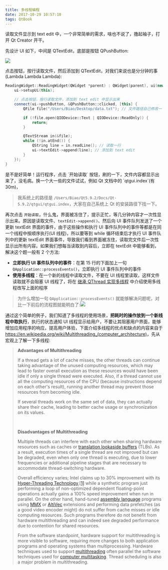 ```yaml
---
title: 多线程编程
date: 2017-10-29 10:57:10
tags: QtBook
---
```


读取文件显示到 text edit 中，一个非常简单的需求，啥也不说了，撸起袖子，打开 Qt Creator 开干。

先设计 UI 如下，中间是 QTextEdit，底部是按钮 QPushButton:

![](/img/qtbook/thread/thread-1.png)

点击按钮，按行读取文件，然后添加到 QTextEdit，对我们来说也是分分钟的事(Lambda Lambda Lambda):

```cpp
ReadingWidget::ReadingWidget(QWidget *parent) : QWidget(parent), ui(new Ui::ReadingWidget) {
    ui->setupUi(this);

    // 点击按钮，按行读取文件，添加到 text edit 中显示出来
    connect(ui->pushButton, &QPushButton::clicked, [this] {
        QFile file("/Users/Biao/Desktop/data.txt"); // 文件路径自己修改一下啊

        if (!file.open(QIODevice::Text | QIODevice::ReadOnly)) {
            return;
        }

        QTextStream in(&file);
        while (!in.atEnd()) {
            QString line = in.readLine(); // 读取一行
            ui->textEdit->append(line); // 添加到 text edit
        }
    });
}
```

<!--more-->是不是好简单！运行程序，点击 `开始读取` 按钮，刷的一下，文件内容都显示出来了，没毛病。换一个大一些的文件试试，例如 Qt 文档中的 `qtgui.index`(有 30m)，

> 我系统上的路径是 `/Users/Biao/Qt5.9.2/Docs/Qt-5.9.2/qtgui/qtgui.index`，大家在自己系统上 Qt 的安装路径下找一下。

再次点击 `开始读取`，什么鬼，界面被冻住了，提示正忙，等几分钟内容才一次性显示出来。原因是读取文件、`textEdit->append()`、然后向 UI 事件队列发送了一个更新 textEdit 界面的事件，由于这些操作和执行 UI 事件队列中的事件等都是在同一个线程中按顺序执行(UI 线程)，所以要等到 while 循环结束后才执行 UI 事件队列中的更新 textEdit 界面事件，导致我们看到界面被冻住，读取完文件后一次性显示出所有内容。如果我们想每当读取到内容后，立即在 textEdit 中能够看到，解决这个题一般有 2 个方法:

* **立即执行 UI 事件队列中的事件**：在第 15 行的下面加上一句 `QApplication::processEvents()`，立即执行 UI 事件队列中的事件
* **使用多线程**：在一个新的线程中读取文件，不要在 UI 线程里读取，这样文件读取就不会阻塞 UI 线程了，将在 [继承 QThread 实现多线程](/qtbook-thread-inheritance) 中介绍使用多线程改写上面的程序

> 为什么增加一句 `QApplication::processEvents()` 就能够解决问题呢，对比一下前后的流程图就能明白了:![](/img/qtbook/thread/process-events.png)

通过这个简单的例子，我们知道了多线程的使用场景，**把耗时的操作放到一个新线程中取执行**，执行的状态通知 UI 线程显示给用户，不要让其阻塞用户界面，能够增加应用程序的响应，提高用户体验，下面介绍多线程的优点和缺点的内容来自于 <https://en.wikipedia.org/wiki/Multithreading_(computer_architecture)>，先从宏观上了解一下多线程:

> **Advantages of Multithreading**
>
> If a thread gets a lot of cache misses, the other threads can continue taking advantage of the unused computing resources, which may lead to faster overall execution as these resources would have been idle if only a single thread were executed. Also, if a thread cannot use all the computing resources of the CPU (because instructions depend on each other's result), running another thread may prevent those resources from becoming idle.
>
> If several threads work on the same set of data, they can actually share their cache, leading to better cache usage or synchronization on its values.
>
> <br>
>
> **Disadvantages of Multithreading**
>
> Multiple threads can interfere with each other when sharing hardware resources such as caches or [translation lookaside buffers](https://en.wikipedia.org/wiki/Translation_lookaside_buffer) (TLBs). As a result, execution times of a single thread are not improved but can be degraded, even when only one thread is executing, due to lower frequencies or additional pipeline stages that are necessary to accommodate thread-switching hardware.
>
> Overall efficiency varies; Intel claims up to 30% improvement with its [Hyper-Threading Technology](https://en.wikipedia.org/wiki/Hyper-Threading_Technology),[[1\]](https://en.wikipedia.org/wiki/Multithreading_(computer_architecture)#cite_note-1) while a synthetic program just performing a loop of non-optimized dependent floating-point operations actually gains a 100% speed improvement when run in parallel. On the other hand, hand-tuned [assembly language](https://en.wikipedia.org/wiki/Assembly_language) programs using [MMX](https://en.wikipedia.org/wiki/MMX_(instruction_set)) or [AltiVec](https://en.wikipedia.org/wiki/AltiVec) extensions and performing data prefetches (as a good video encoder might) do not suffer from cache misses or idle computing resources. Such programs therefore do not benefit from hardware multithreading and can indeed see degraded performance due to contention for shared resources.
>
> From the software standpoint, hardware support for multithreading is more visible to software, requiring more changes to both application programs and operating systems than multiprocessing. Hardware techniques used to support [multithreading](https://en.wikipedia.org/wiki/Thread_(computer_science)) often parallel the software techniques used for [computer multitasking](https://en.wikipedia.org/w/index.php?title=Multitasking_of_computer_programs&action=edit&redlink=1). Thread scheduling is also a major problem in multithreading.